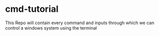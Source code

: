 # cmd-tutorial
This Repo will contain every command and inputs through which we can control a windows system using the terminal
